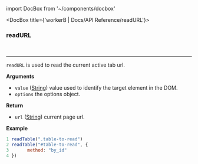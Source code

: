 import DocBox from '~/components/docbox'

<DocBox title={'workerB | Docs/API Reference/readURL'}>

### **readURL**
<br/>
<hr/>

`readURL` is used to read the current active tab url.

**Arguments**

-   `value` ([String](https://developer.mozilla.org/docs/Web/JavaScript/Reference/Global_Objects/String)) value used to identify the target element in the DOM.
-   `options` the options object.

**Return**

-   `url` ([String](https://developer.mozilla.org/docs/Web/JavaScript/Reference/Global_Objects/String)) current page url.

**Example**

```javascript
1 readTable(".table-to-read")
2 readTable("#table-to-read", {
3       method: "by_id"
4 })
```

</DocBox>
